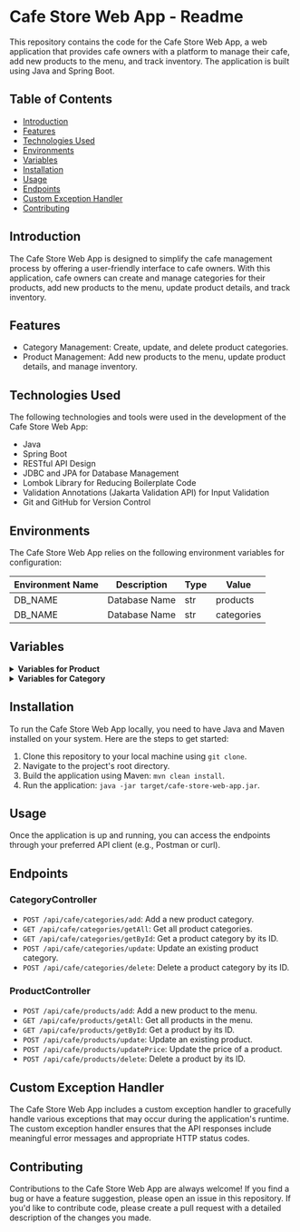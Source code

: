 # Cafe Store Web App - Readme

This repository contains the code for the Cafe Store Web App, a web application that provides cafe owners with a platform to manage their cafe, add new products to the menu, and track inventory. The application is built using Java and Spring Boot.

## Table of Contents

- [Introduction](#introduction)
- [Features](#features)
- [Technologies Used](#technologies-used)
- [Environments](#environments)
- [Variables](#variables)
- [Installation](#installation)
- [Usage](#usage)
- [Endpoints](#endpoints)
- [Custom Exception Handler](#custom-exception-handler)
- [Contributing](#contributing)

## Introduction

The Cafe Store Web App is designed to simplify the cafe management process by offering a user-friendly interface to cafe owners. With this application, cafe owners can create and manage categories for their products, add new products to the menu, update product details, and track inventory.

## Features

- Category Management: Create, update, and delete product categories.
- Product Management: Add new products to the menu, update product details, and manage inventory.

## Technologies Used

The following technologies and tools were used in the development of the Cafe Store Web App:

- Java
- Spring Boot
- RESTful API Design
- JDBC and JPA for Database Management
- Lombok Library for Reducing Boilerplate Code
- Validation Annotations (Jakarta Validation API) for Input Validation
- Git and GitHub for Version Control

## Environments

The Cafe Store Web App relies on the following environment variables for configuration:

| Environment Name | Description      | Type | Value     |
| ---------------- | ---------------- | ---- | --------- |
| DB_NAME          | Database Name    | str  | products  |
| DB_NAME          | Database Name    | str  | categories|

## Variables

<details>
<summary><b> Variables for Product </b></summary>

**DESCRIPTION**

| Variable          | Type    | Description                           | Default   |
| ----------------- | ------- | ------------------------------------- | --------- |
| productId         | Integer | ID of the product                     | -         |
| productName       | String  | Name of the product                   | -         |
| categoryName      | String  | Name of the product category          | -         |
| price             | double  | Price of the product                  | 0.0       |
| unitInStock       | int     | Number of units in stock for the product | 0     |

</details>

<details>
<summary><b> Variables for Category </b></summary>

**DESCRIPTION**

| Variable          | Type    | Description                           | Default   |
| ----------------- | ------- | ------------------------------------- | --------- |
| categoryId        | Integer | ID of the category                    | -         |
| categoryName      | String  | Name of the category                  | -         |
| products          | List    | List of products in the category      | -         |

</details>

## Installation

To run the Cafe Store Web App locally, you need to have Java and Maven installed on your system. Here are the steps to get started:

1. Clone this repository to your local machine using `git clone`.
2. Navigate to the project's root directory.
3. Build the application using Maven: `mvn clean install`.
4. Run the application: `java -jar target/cafe-store-web-app.jar`.

## Usage

Once the application is up and running, you can access the endpoints through your preferred API client (e.g., Postman or curl).

## Endpoints

### CategoryController

- `POST /api/cafe/categories/add`: Add a new product category.
- `GET /api/cafe/categories/getAll`: Get all product categories.
- `GET /api/cafe/categories/getById`: Get a product category by its ID.
- `POST /api/cafe/categories/update`: Update an existing product category.
- `POST /api/cafe/categories/delete`: Delete a product category by its ID.

### ProductController

- `POST /api/cafe/products/add`: Add a new product to the menu.
- `GET /api/cafe/products/getAll`: Get all products in the menu.
- `GET /api/cafe/products/getById`: Get a product by its ID.
- `POST /api/cafe/products/update`: Update an existing product.
- `POST /api/cafe/products/updatePrice`: Update the price of a product.
- `POST /api/cafe/products/delete`: Delete a product by its ID.

## Custom Exception Handler

The Cafe Store Web App includes a custom exception handler to gracefully handle various exceptions that may occur during the application's runtime. The custom exception handler ensures that the API responses include meaningful error messages and appropriate HTTP status codes.

## Contributing

Contributions to the Cafe Store Web App are always welcome! If you find a bug or have a feature suggestion, please open an issue in this repository. If you'd like to contribute code, please create a pull request with a detailed description of the changes you made.